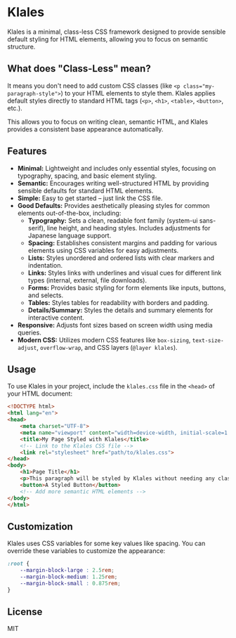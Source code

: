 # Klales

Klales is a minimal, class-less CSS framework designed to provide sensible default styling for HTML elements, allowing you to focus on semantic structure.

## What does "Class-Less" mean?

It means you don't need to add custom CSS classes (like `<p class="my-paragraph-style">`) to your HTML elements to style them. Klales applies default styles directly to standard HTML tags (`<p>`, `<h1>`, `<table>`, `<button>`, etc.).

This allows you to focus on writing clean, semantic HTML, and Klales provides a consistent base appearance automatically.

## Features

* **Minimal:** Lightweight and includes only essential styles, focusing on typography, spacing, and basic element styling.
* **Semantic:** Encourages writing well-structured HTML by providing sensible defaults for standard HTML elements.
* **Simple:** Easy to get started – just link the CSS file.
* **Good Defaults:** Provides aesthetically pleasing styles for common elements out-of-the-box, including:
  * **Typography:** Sets a clean, readable font family (system-ui sans-serif), line height, and heading styles. Includes adjustments for Japanese language support.
  * **Spacing:** Establishes consistent margins and padding for various elements using CSS variables for easy adjustments.
  * **Lists:** Styles unordered and ordered lists with clear markers and indentation.
  * **Links:** Styles links with underlines and visual cues for different link types (internal, external, file downloads).
  * **Forms:** Provides basic styling for form elements like inputs, buttons, and selects.
  * **Tables:** Styles tables for readability with borders and padding.
  * **Details/Summary:** Styles the details and summary elements for interactive content.
* **Responsive:** Adjusts font sizes based on screen width using media queries.
* **Modern CSS:** Utilizes modern CSS features like `box-sizing`, `text-size-adjust`, `overflow-wrap`, and CSS layers (`@layer klales`).

## Usage

To use Klales in your project, include the `klales.css` file in the `<head>` of your HTML document:

```html
<!DOCTYPE html>
<html lang="en">
<head>
    <meta charset="UTF-8">
    <meta name="viewport" content="width=device-width, initial-scale=1.0">
    <title>My Page Styled with Klales</title>
    <!-- Link to the Klales CSS file -->
    <link rel="stylesheet" href="path/to/klales.css">
</head>
<body>
    <h1>Page Title</h1>
    <p>This paragraph will be styled by Klales without needing any class.</p>
    <button>A Styled Button</button>
    <!-- Add more semantic HTML elements -->
</body>
</html>
```

## Customization

Klales uses CSS variables for some key values like spacing. You can override these variables to customize the appearance:

```css
:root {
    --margin-block-large : 2.5rem;
    --margin-block-medium: 1.25rem;
    --margin-block-small : 0.875rem;
}
```

## License

MIT
